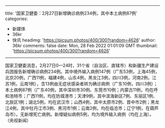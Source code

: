 
---
title: '国家卫健委：2月27日新增确诊病例234例，其中本土病例87例'
categories: 
 - 新媒体
 - 36kr
 - 快讯
headimg: 'https://picsum.photos/400/300?random=4626'
author: 36kr
comments: false
date: Mon, 28 Feb 2022 01:01:09 GMT
thumbnail: 'https://picsum.photos/400/300?random=4626'
---

<div>   
国家卫健委消息，2月27日0—24时，31个省（自治区、直辖市）和新疆生产建设兵团报告新增确诊病例234例。其中境外输入病例147例（广东53例，上海45例，北京20例，广西11例，福建4例，山东4例，黑龙江3例，四川3例，河南2例，江苏1例，云南1例），含13例由无症状感染者转为确诊病例（广东10例，四川3例）；本土病例87例（广东40例，其中深圳市30例、东莞市10例；内蒙古11例，均在呼和浩特市；广西11例，均在防城港市；天津9例，其中滨海新区7例、东丽区1例、北辰区1例；湖北5例，均在武汉市；山西4例，其中太原市2例、晋中市2例；黑龙江4例，其中牡丹江市3例、黑河市1例；云南2例，均在临沧市；辽宁1例，在葫芦岛市）。无新增死亡病例。新增疑似病例5例，均为境外输入病例（均在上海）。（央视新闻）  
</div>
            